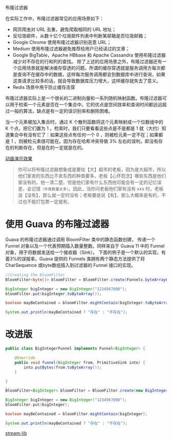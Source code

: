 <span class="title">布隆过滤器</span>


在实际工作中，布隆过滤器常见的应用场景如下：

- 网页爬虫对 URL 去重，避免爬取相同的 URL 地址；
- 反垃圾邮件，从数十亿个垃圾邮件列表中判断某邮箱是否垃圾邮箱；
- Google Chrome 使用布隆过滤器识别恶意 URL；
- Medium 使用布隆过滤器避免推荐给用户已经读过的文章；
- Google BigTable，Apache HBbase 和 Apache Cassandra 使用布隆过滤器减少对不存在的行和列的查找。 除了上述的应用场景之外，布隆过滤器还有一个应用场景就是解决缓存穿透的问题。所谓的缓存穿透就是服务调用方每次都是查询不在缓存中的数据，这样每次服务调用都会到数据库中进行查询，如果这类请求比较多的话，就会导致数据库压力增大，这样缓存就失去了意义。
- Redis 场景中用于防止缓存击穿

布隆过滤器实际上是一个很长的二进制向量和一系列随机映射函数。布隆过滤器可以用于检索一个元素是否在一个集合中。它的优点是空间效率和查询时间都远远超过一般的算法，缺点是有一定的误识别率和删除困难。

当一个元素被加入集合时，通过 K 个散列函数将这个元素映射成一个位数组中的 K 个点，把它们置为 1 。检索时，我们只要看看这些点是不是都是 1 就（大约）知道集合中有没有它了：如果这些点有任何一个 0 ，则被检元素一定不在；如果都是 1 ，则被检元素很可能在。因为存在哈希冲突导致 3% 左右的误判，即没有存在的判断存在，但是在的一定就是在的。

[动画演示效果](https://www.jasondavies.com/bloomfilter/?spm=a2c4e.11153940.blogcont683602.11.21181fe6hVAGjH)


> 你可以将布隆过滤器想象成是要给【大】超市的老板，因为是大超市，所以他们家卖的东西比不卖东西的种类要多。老板【心怀怨念】哪些东西是他们家没有的，他一清二楚。但是他们家有什么东西他可能会有一定的记忆误差，会记错<small>（毕竟数量太多）</small>。因此，当你问老板他们家有没有 xxx 时，老板说【没有】，那么就一定时没有；老板要是说【有】，那么大概率是有的，不过也不能打包票一定就有。

# 使用 Guava 的布隆过滤器

Guava 的布隆过滤器通过调用 BloomFilter 类中的静态函数创建， 传递一个 Funnel 对象以及一个代表预期插入数量整数。同样来自于 Guava 11 中的 Funnel 对象，用于将数据发送给一个接收器（Sink）。 下面的例子是一个默认的实现，有着3%的误报率。Guava 提供的 Funnels 类拥有两个静态方法提供了将CharSequence 或byte数组插入到过滤器的 Funnel 接口的实现。

```java
//Creating the BloomFilter
BloomFilter<byte[]> bloomFilter = BloomFilter.create(Funnels.byteArrayFunnel(), 1000);

BigInteger bigInteger = new BigInteger("1234567890");
bloomFilter.put(bigInteger.toByteArray());

boolean mayBeContained = bloomFilter.mightContain(bigInteger.toByteArray());

System.out.println(mayBeContained ? "存在" : "不存在");
```

# 改进版

```java
public class BigIntegerFunnel implements Funnel<BigInteger> {

    @Override
    public void funnel(BigInteger from, PrimitiveSink into) {
        into.putBytes(from.toByteArray());
    }

}

BloomFilter<BigInteger> bloomFilter = BloomFilter.create(new BigIntegerFunnel(), 1000);

BigInteger bigInteger = new BigInteger("1234567890");
bloomFilter.put(bigInteger);

boolean mayBeContained = bloomFilter.mightContain(bigInteger);

System.out.println(mayBeContained ? "存在" : "不存在");

```



[stream-lib](https://blog.csdn.net/zjerryj/article/details/77628694)
